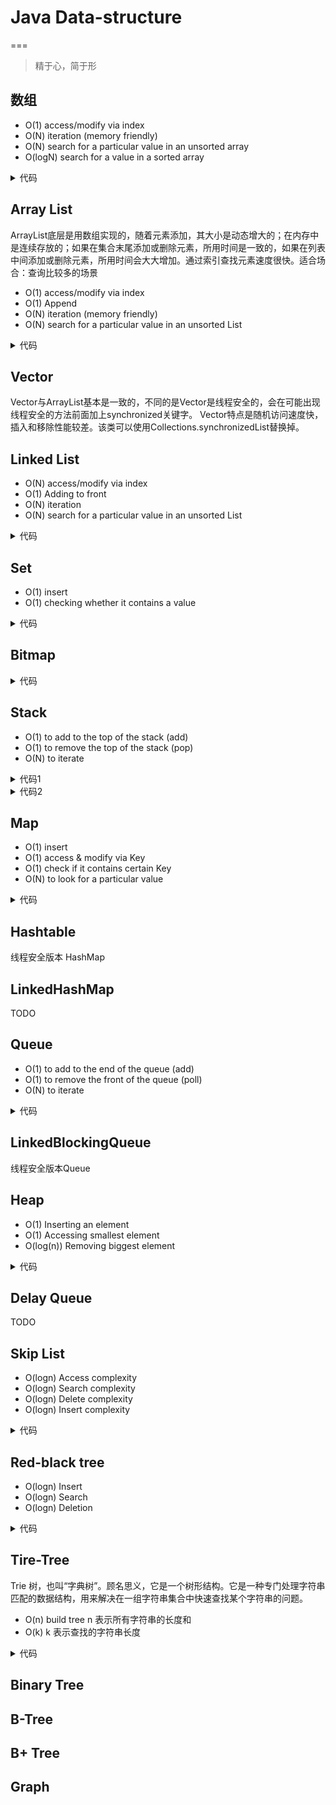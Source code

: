 # Java Data-structure
===


> 精于心，简于形
 
 
## 数组
- O(1) access/modify via index
- O(N) iteration (memory friendly)
- O(N) search for a particular value in an unsorted array
- O(logN) search for a value in a sorted array
 
<details><summary>代码</summary>
 <pre><code>
        int[] myArray = new int[3];
        for (int i = 0; i < myArray.length; i++) {
            myArray[i] = i;
        }
        System.out.println("Items in array:");
        for (int i: myArray) {
            System.out.println(i + " ");
        }
 </code></pre>
</details>


## Array List
ArrayList底层是用数组实现的，随着元素添加，其大小是动态增大的；在内存中是连续存放的；如果在集合末尾添加或删除元素，所用时间是一致的，如果在列表中间添加或删除元素，所用时间会大大增加。通过索引查找元素速度很快。适合场合：查询比较多的场景

- O(1) access/modify via index
- O(1) Append
- O(N) iteration (memory friendly)
- O(N) search for a particular value in an unsorted List

<details><summary>代码</summary>
 <pre><code>
        ArrayList<Character> myArrayList = new ArrayList<Character>();
        myArrayList.add('a');
        myArrayList.add('b');
        myArrayList.add('c');
        System.out.println("Second char is: " + myArrayList.get(1));
        System.out.println("Chars in list:");
        for (int i = 0; i < myArrayList.size(); i++) {
            System.out.println(myArrayList.get(i));
        }
 </code></pre>
</details>


## Vector

Vector与ArrayList基本是一致的，不同的是Vector是线程安全的，会在可能出现线程安全的方法前面加上synchronized关键字。
Vector特点是随机访问速度快，插入和移除性能较差。该类可以使用Collections.synchronizedList替换掉。


## Linked List
 - O(N) access/modify via index
 - O(1) Adding to front
 - O(N) iteration 
 - O(N) search for a particular value in an unsorted List
 
 <details><summary>代码</summary>
 <pre><code>
       LinkedList<String> linkedList = new LinkedList<String>();
        //set value
        for (int i=0; i<3; i++) {
            linkedList.add(i + "");
        }
        for (String value: linkedList) {
            System.out.println(value);
        }
 </code></pre>
</details>
 
 
 
 ## Set
 
- O(1) insert
- O(1) checking whether it contains a value

 <details><summary>代码</summary>
 <pre><code>
        Set<String> mySet = new HashSet<String>();
        mySet.add("Book");
        mySet.add("Pear");
        mySet.add("Apple");
        mySet.add("Book");
        mySet.add("Class");
        mySet.add("Orange");
        mySet.add("Class");

        System.out.println("My set elements count: " + mySet.size());
        for (String item : mySet) {
            System.out.println(item);
        }
 </code></pre>
</details>


## Bitmap

 <details><summary>代码</summary>
 <pre><code>
        BitSet myBitSet  = new BitSet(1);
        System.out.println(myBitSet.size());   //64
        myBitSet  = new BitSet(65);
        System.out.println(myBitSet.size());   //128
        myBitSet  = new BitSet(23);
        System.out.println(myBitSet.size());   //64

        //将数组内容组bitmap
        myBitSet.set(1, true);
        myBitSet.set(2, true);
        myBitSet.set(3, true);
        myBitSet.set(0, true);
        myBitSet.set(3, true);

        System.out.println(myBitSet.get(2));
        System.out.println(myBitSet.get(60));

        for ( int i = 0; i < myBitSet.size(); i++ ){
            System.out.println(myBitSet.get(i));
        }
 </code></pre>
</details>



## Stack

- O(1) to add to the top of the stack (add)
- O(1) to remove the top of the stack (pop)
- O(N) to iterate

 <details><summary>代码1</summary>
 <pre><code>
         Stack<String> myStack = new Stack<>();
        myStack.push("Apple");
        myStack.push("Pear");
        myStack.push("Grape");

        System.out.println(myStack.size() + " items in stack:");
        for(String item : myStack){
            System.out.println(item);
        }

        while (!myStack.isEmpty()){
            String top = myStack.peek();
            System.out.println("Stack Top: " + top);
            myStack.pop();
        }
 </code></pre>
</details>


 <details><summary>代码2</summary>
 <pre><code>
        Deque<String> myStack2 = new ArrayDeque<String>();
        myStack2.push("Apple");
        myStack2.push("Pear");
        myStack2.push("Grape");
 </code></pre>
</details>


## Map
- O(1) insert
- O(1) access & modify via Key
- O(1) check if it contains certain Key
- O(N) to look for a particular value


 <details><summary>代码</summary>
 <pre><code>
        Map<String, Integer> myMap = new HashMap<>();
        myMap.put("T.Rex", 100);
        myMap.put("Bob", 35);
        myMap.put("Jack", 25);
        for(String key : myMap.keySet()){
            System.out.println(key + "  :  " + myMap.get(key));
        }
 </code></pre>
</details>


## Hashtable
线程安全版本 HashMap

## LinkedHashMap
TODO

## Queue

- O(1) to add to the end of the queue (add)
- O(1) to remove the front of the queue (poll)
- O(N) to iterate

 <details><summary>代码</summary>
 <pre><code>
        Queue<String> myQueue = new LinkedList<String>();
        myQueue.add("Box");
        myQueue.add("T.Rex");
        myQueue.add("Jack");

        System.out.println();
        System.out.println(myQueue.size() + " items in the queue: ");

        for(String i : myQueue){
            System.out.println(i);
        }

        while(!myQueue.isEmpty()){
            String front = myQueue.peek();
            System.out.println("Front of the queue: " + front);
            System.out.println(" pop");
            myQueue.poll();
        }
 </code></pre>
</details>

## LinkedBlockingQueue
 线程安全版本Queue
 
 
## Heap
- O(1) Inserting an element
- O(1) Accessing smallest element
- O(log(n)) Removing biggest element	

 <details><summary>代码</summary>
 <pre><code>
       Queue<Integer> logic = new PriorityQueue<>(new Comparator<Integer>() {
            @Override
            public int compare(Integer i1, Integer i2){
                return i2-i1;
            }
        });
        Queue<Integer> pq = new PriorityQueue<>(logic);
        pq.add(1);
        pq.add(2);
        pq.add(0);
        System.out.println("max element -> "+pq.peek());
 </code></pre>
</details>

## Delay Queue
TODO


## Skip List
- O(logn) Access complexity
- O(logn)  Search complexity
- O(logn) Delete complexity
- O(logn) Insert complexity

 <details><summary>代码</summary>
 <pre><code>
        ConcurrentSkipListMap<Integer, String> mySkipListMap = new ConcurrentSkipListMap<Integer, String>();
        System.out.println(mySkipListMap);
        mySkipListMap.put(1, "a");
        mySkipListMap.put(2, "b");
        mySkipListMap.put(3, "c");
        mySkipListMap.put(1, "d");//测试同一个key值
        mySkipListMap.put(4, "e");
        mySkipListMap.put(6, "f");
        mySkipListMap.put(5, "g");
        System.out.println(mySkipListMap);
        System.out.println(mySkipListMap.size());
 </code></pre>
</details>


## Red-black tree
- O(logn) Insert
- O(logn) Search
- O(logn) Deletion

 <details><summary>代码</summary>
 <pre><code>
        TreeMap<Integer, String> myTreeMap = new TreeMap<Integer, String>();
        myTreeMap.put(2,"2");
        myTreeMap.put(3,"3");
        myTreeMap.put(1,"1");
        System.out.println(myTreeMap);
 </code></pre>
</details>


## Tire-Tree
Trie 树，也叫“字典树”。顾名思义，它是一个树形结构。它是一种专门处理字符串匹配的数据结构，用来解决在一组字符串集合中快速查找某个字符串的问题。
- O(n) build tree n 表示所有字符串的长度和
- O(k) k 表示查找的字符串长度

 <details><summary>代码</summary>
 <pre><code>
        class Trie
        {
            // Define the alphabet size (26 characters for `a – z`)
            private static final int CHAR_SIZE = 26;

            private boolean isLeaf;
            private List<Trie> children = null;

            // Constructor
            Trie()
            {
                isLeaf = false;
                children = new ArrayList<>(Collections.nCopies(CHAR_SIZE, null));
            }

            // Iterative function to insert a string into a Trie
            public void insert(String key)
            {
                System.out.println("Inserting \"" + key + "\"");

                // start from the root node
                Trie curr = this;

                // do for each character of the key
                for (char c: key.toCharArray())
                {
                    // create a new Trie node if the path does not exist
                    if (curr.children.get(c - 'a') == null) {
                        curr.children.set(c - 'a', new Trie());
                    }

                    // go to the next node
                    curr = curr.children.get(c - 'a');
                }

                // mark the current node as a leaf
                curr.isLeaf = true;
            }

            // Iterative function to search a key in a Trie. It returns true
            // if the key is found in the Trie; otherwise, it returns false
            public boolean search(String key)
            {
                System.out.print("Searching \"" + key + "\" : ");

                Trie curr = this;

                // do for each character of the key
                for (char c: key.toCharArray())
                {
                    // go to the next node
                    curr = curr.children.get(c - 'a');

                    // if the string is invalid (reached end of a path in the Trie)
                    if (curr == null) {
                        return false;
                    }
                }

                // return true if the current node is a leaf node and the
                // end of the string is reached
                return curr.isLeaf;
            }
        }
 </code></pre>
</details>


## Binary Tree

## B-Tree

## B+ Tree


## Graph



